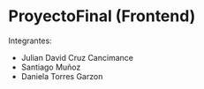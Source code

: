 # ProyectoFinal (Frontend)

Integrantes:

- Julian David Cruz Cancimance
- Santiago Muñoz
- Daniela Torres Garzon
